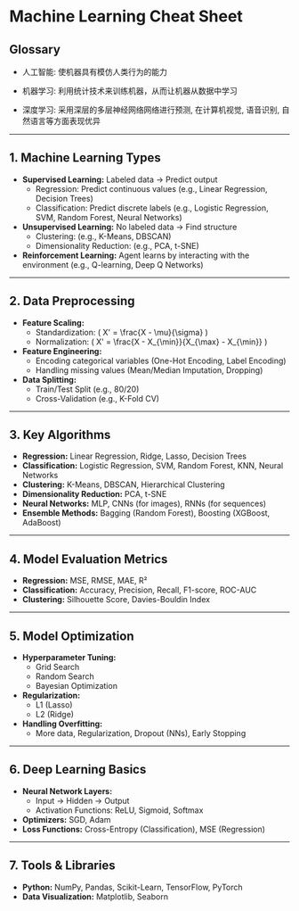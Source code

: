 # Machine Learning Cheat Sheet

## Glossary

* 人工智能: 使机器具有模仿人类行为的能力

* 机器学习: 利用统计技术来训练机器，从而让机器从数据中学习

* 深度学习: 采用深层的多层神经网络网络进行预测, 在计算机视觉, 语音识别, 自然语言等方面表现优异

---

## **1. Machine Learning Types**  
- **Supervised Learning:** Labeled data → Predict output  
  - Regression: Predict continuous values (e.g., Linear Regression, Decision Trees)  
  - Classification: Predict discrete labels (e.g., Logistic Regression, SVM, Random Forest, Neural Networks)  
- **Unsupervised Learning:** No labeled data → Find structure  
  - Clustering: (e.g., K-Means, DBSCAN)  
  - Dimensionality Reduction: (e.g., PCA, t-SNE)  
- **Reinforcement Learning:** Agent learns by interacting with the environment (e.g., Q-learning, Deep Q Networks)  

---

## **2. Data Preprocessing**  
- **Feature Scaling:**  
  - Standardization: \( X' = \frac{X - \mu}{\sigma} \)  
  - Normalization: \( X' = \frac{X - X_{\min}}{X_{\max} - X_{\min}} \)  
- **Feature Engineering:**  
  - Encoding categorical variables (One-Hot Encoding, Label Encoding)  
  - Handling missing values (Mean/Median Imputation, Dropping)  
- **Data Splitting:**  
  - Train/Test Split (e.g., 80/20)  
  - Cross-Validation (e.g., K-Fold CV)  

---

## **3. Key Algorithms**  
- **Regression:** Linear Regression, Ridge, Lasso, Decision Trees  
- **Classification:** Logistic Regression, SVM, Random Forest, KNN, Neural Networks  
- **Clustering:** K-Means, DBSCAN, Hierarchical Clustering  
- **Dimensionality Reduction:** PCA, t-SNE  
- **Neural Networks:** MLP, CNNs (for images), RNNs (for sequences)  
- **Ensemble Methods:** Bagging (Random Forest), Boosting (XGBoost, AdaBoost)  

---

## **4. Model Evaluation Metrics**  
- **Regression:** MSE, RMSE, MAE, R²  
- **Classification:** Accuracy, Precision, Recall, F1-score, ROC-AUC  
- **Clustering:** Silhouette Score, Davies-Bouldin Index  

---

## **5. Model Optimization**  
- **Hyperparameter Tuning:**  
  - Grid Search  
  - Random Search  
  - Bayesian Optimization  
- **Regularization:**  
  - L1 (Lasso)  
  - L2 (Ridge)  
- **Handling Overfitting:**  
  - More data, Regularization, Dropout (NNs), Early Stopping  

---

## **6. Deep Learning Basics**  
- **Neural Network Layers:**  
  - Input → Hidden → Output  
  - Activation Functions: ReLU, Sigmoid, Softmax  
- **Optimizers:** SGD, Adam  
- **Loss Functions:** Cross-Entropy (Classification), MSE (Regression)  

---

## **7. Tools & Libraries**  
- **Python:** NumPy, Pandas, Scikit-Learn, TensorFlow, PyTorch  
- **Data Visualization:** Matplotlib, Seaborn  

